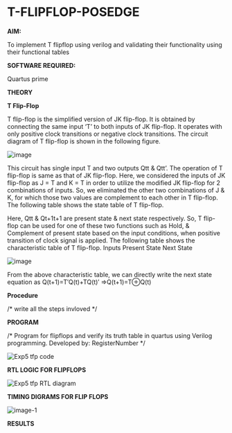 # T-FLIPFLOP-POSEDGE

**AIM:**

To implement  T flipflop using verilog and validating their functionality using their functional tables

**SOFTWARE REQUIRED:**

Quartus prime

**THEORY**

**T Flip-Flop**

T flip-flop is the simplified version of JK flip-flop. It is obtained by connecting the same input ‘T’ to both inputs of JK flip-flop. It operates with only positive clock transitions or negative clock transitions. The circuit diagram of T flip-flop is shown in the following figure.

![image](https://github.com/naavaneetha/T-FLIPFLOP-POSEDGE/assets/154305477/458a68fe-2d08-4a9d-ac4f-7ae0480ce0bd)

 
This circuit has single input T and two outputs Qtt & Qtt’. The operation of T flip-flop is same as that of JK flip-flop. Here, we considered the inputs of JK flip-flop as J = T and K = T in order to utilize the modified JK flip-flop for 2 combinations of inputs. So, we eliminated the other two combinations of J & K, for which those two values are complement to each other in T flip-flop. The following table shows the state table of T flip-flop.

Here, Qtt & Qt+1t+1 are present state & next state respectively. So, T flip-flop can be used for one of these two functions such as Hold, & Complement of present state based on the input conditions, when positive transition of clock signal is applied. The following table shows the characteristic table of T flip-flop. Inputs Present State Next State

![image](https://github.com/naavaneetha/T-FLIPFLOP-POSEDGE/assets/154305477/cdd7fb32-539f-4b66-bb8d-f305a153c886)

 
From the above characteristic table, we can directly write the next state equation as Q(t+1)=T′Q(t)+TQ(t)′ ⇒Q(t+1)=T⊕Q(t)

**Procedure**

/* write all the steps invloved */

**PROGRAM**

/* Program for flipflops and verify its truth table in quartus using Verilog programming. Developed by: RegisterNumber
*/

![Exp5 tfp code](https://github.com/rakshithaprakashkumar11/Experiment--05-Implementation-of-flipflops-using-verilog/assets/150994181/f52aaff8-03bc-4cf7-bb46-ef4a47fe74bb)

**RTL LOGIC FOR FLIPFLOPS**

![Exp5 tfp RTL diagram](https://github.com/rakshithaprakashkumar11/Experiment--05-Implementation-of-flipflops-using-verilog/assets/150994181/54bc9fbe-75ff-446d-b723-e1cf75b9efde)

**TIMING DIGRAMS FOR FLIP FLOPS**


![image-1](https://github.com/sakamalesh/T-FLIPFLOP-POSEDGE/assets/149148235/e7c73243-2fc9-4dab-9c64-c432e3ae8bab)



**RESULTS**
